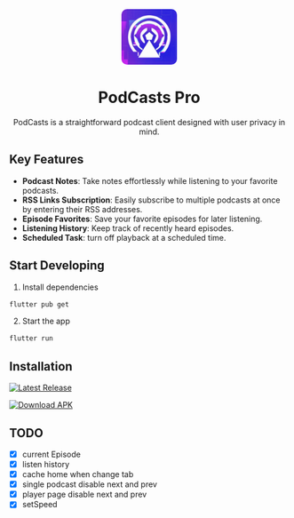 <div align="center">
    <img src="/assets/images/logo.png" alt="logo" width="100" height="100" style="border-radius: 10px;">
    <h1>PodCasts Pro</h1>
    <p>PodCasts is a straightforward podcast client designed with user privacy in mind.</p>
</div>

## Key Features

- **Podcast Notes**: Take notes effortlessly while listening to your favorite podcasts.
- **RSS Links Subscription**: Easily subscribe to multiple podcasts at once by entering their RSS addresses.
- **Episode Favorites**: Save your favorite episodes for later listening.
- **Listening History**: Keep track of recently heard episodes.
- **Scheduled Task**: turn off playback at a scheduled time.

## Start Developing

1. Install dependencies

```bash
flutter pub get
```

2. Start the app

```bash
flutter run
```

## Installation

[![Latest Release](https://img.shields.io/github/v/release/luke358/podcasts_pro)](https://github.com/luke358/podcasts_pro/releases/latest)

[![Download APK](https://img.shields.io/badge/Download-APK-brightgreen)](https://github.com/luke358/podcasts_pro/releases/latest/download/app-release.apk)

## TODO

- [x] current Episode
- [x] listen history
- [x] cache home when change tab
- [x] single podcast disable next and prev
- [x] player page disable next and prev
- [x] setSpeed
